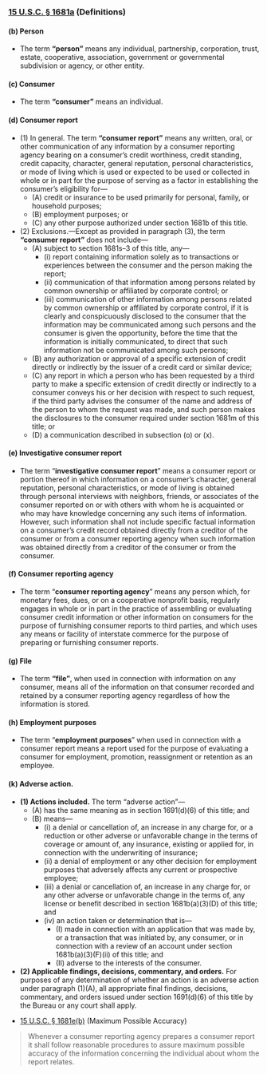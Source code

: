 ### [15 U.S.C. § 1681a](https://www.law.cornell.edu/uscode/text/15/1681a) (Definitions)
#### (b) Person
- The term **“person”** means any individual, partnership, corporation, trust, estate, cooperative, association, government or governmental subdivision or agency, or other entity.
#### (c) Consumer
- The term **“consumer”** means an individual.
#### (d) Consumer report
<ul>
<li>(1) In general. The term <b>“consumer report”</b> means any written, oral, or other communication of any information by a consumer reporting agency bearing on a consumer’s credit worthiness, credit standing, credit capacity, character, general reputation, personal characteristics, or mode of living which is used or expected to be used or collected in whole or in part for the purpose of serving as a factor in establishing the consumer’s eligibility for—
    <ul>
    <li>(A) credit or insurance to be used primarily for personal, family, or household purposes;
    <li> (B) employment purposes; or
    <li>(C) any other purpose authorized under section 1681b of this title.
    </ul>
<li>(2) Exclusions.—Except as provided in paragraph (3), the term <b>“consumer report”</b> does not include—
    <ul>
    <li>(A) subject to section 1681s–3 of this title, any—
        <ul>
        <li>(i) report containing information solely as to transactions or experiences between the consumer and the person making the report;
        <li>(ii) communication of that information among persons related by common ownership or affiliated by corporate control; or
        <li>(iii) communication of other information among persons related by common ownership or affiliated by corporate control, if it is clearly and conspicuously disclosed to the consumer that the information may be communicated among such persons and the consumer is given the opportunity, before the time that the information is initially communicated, to direct that such information not be communicated among such persons;
        </ul>
    <li>(B) any authorization or approval of a specific extension of credit directly or indirectly by the issuer of a credit card or similar device;
    <li>(C) any report in which a person who has been requested by a third party to make a specific extension of credit directly or indirectly to a consumer conveys his or her decision with respect to such request, if the third party advises the consumer of the name and address of the person to whom the request was made, and such person makes the disclosures to the consumer required under section 1681m of this title; or
    <li>(D) a communication described in subsection (o) or (x).
    </ul>
</ul>

#### (e) Investigative consumer report
- The term “**investigative consumer report**” means a consumer report or portion thereof in which information on a consumer’s character, general reputation, personal characteristics, or mode of living is obtained through personal interviews with neighbors, friends, or associates of the consumer reported on or with others with whom he is acquainted or who may have knowledge concerning any such items of information. However, such information shall not include specific factual information on a consumer’s credit record obtained directly from a creditor of the consumer or from a consumer reporting agency when such information was obtained directly from a creditor of the consumer or from the consumer.

#### (f) Consumer reporting agency
- The term “**consumer reporting agency**” means any person which, for monetary fees, dues, or on a cooperative nonprofit basis, regularly engages in whole or in part in the practice of assembling or evaluating consumer credit information or other information on consumers for the purpose of furnishing consumer reports to third parties, and which uses any means or facility of interstate commerce for the purpose of preparing or furnishing consumer reports.

#### (g) File
- The term **“file”**, when used in connection with information on any consumer, means all of the information on that consumer recorded and retained by a consumer reporting agency regardless of how the information is stored.
  
#### (h) Employment purposes
- The term “**employment purposes**” when used in connection with a consumer report means a report used for the purpose of evaluating a consumer for employment, promotion, reassignment or retention as an employee.

#### (k) Adverse action.
<ul>
<li><b>(1) Actions included.</b> The term </b>“adverse action”</b>—
    <ul>
    <li>(A) has the same meaning as in section 1691(d)(6) of this title; and
    <li>(B) means—
        <ul>
        <li>(i) a denial or cancellation of, an increase in any charge for, or a reduction or other adverse or unfavorable change in the terms of coverage or amount of, any insurance, existing or applied for, in connection with the underwriting of insurance;
        <li>(ii) a denial of employment or any other decision for employment purposes that adversely affects any current or prospective employee;
        <li>(iii) a denial or cancellation of, an increase in any charge for, or any other adverse or unfavorable change in the terms of, any license or benefit described in section 1681b(a)(3)(D) of this title; and
        <li>(iv) an action taken or determination that is—
            <ul>
            <li>(I) made in connection with an application that was made by, or a transaction that was initiated by, any consumer, or in connection with a review of an account under section 1681b(a)(3)(F)(ii) of this title; and
            <li>(II) adverse to the interests of the consumer.
            </ul>
        </ul>
    </ul>
<li><b>(2) Applicable findings, decisions, commentary, and orders.</b>  For purposes of any determination of whether an action is an adverse action under paragraph (1)(A), all appropriate final findings, decisions, commentary, and orders issued under section 1691(d)(6) of this title by the Bureau or any court shall apply.
</ul>


  
- [15 U.S.C. § 1681e(b)](https://www.law.cornell.edu/uscode/text/15/1681e) (Maximum Possible Accuracy)
> Whenever a consumer reporting agency prepares a consumer report it shall follow reasonable procedures to assure maximum possible accuracy of the information concerning the individual about whom the report relates.